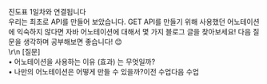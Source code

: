 진도표 1일차와 연결됩니다  
우리는 최초로 API를 만들어 보았습니다. GET API를 만들기 위해 사용했던 어노테이션에 익숙하지 않다면 자바 어노테이션에 대해서 몇 가지 블로그 글을 찾아보세요! 다음 질문을 생각하며 공부해보면 좋습니다! 😊  
\r\n
[질문]  
• 어노테이션을 사용하는 이유 (효과) 는 무엇일까?  
• 나만의 어노테이션은 어떻게 만들 수 있을까?이전 수업다음 수업  